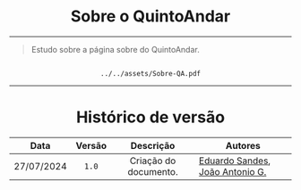 <center>

# Sobre o QuintoAndar

</center>

---

[//]: # ([oi]&#40;../../assets/Sobre-QA.pdf&#41;)

> Estudo sobre a página sobre do QuintoAndar.

<center>

```pdf

../../assets/Sobre-QA.pdf

```

</center>

---

<center>

# Histórico de versão

</center>

<div style="margin: 0 auto; width: fit-content;">

|    Data    | Versão |       Descrição       | Autores                                                                                              |
|:----------:|:------:|:---------------------:|------------------------------------------------------------------------------------------------------|
| 27/07/2024 | `1.0`  | Criação do documento. | [Eduardo Sandes](https://github.com/DiceRunner714), [João Antonio G.](https://github.com/joaoseisei) |

</div>